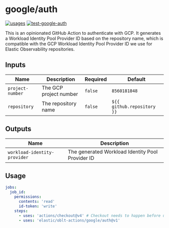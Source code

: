 # <!--name-->google/auth<!--/name-->

[![usages](https://img.shields.io/badge/usages-white?logo=githubactions&logoColor=blue)](https://github.com/search?q=elastic%2Foblt-actions%2Fgoogle%2Fauth+%28path%3A.github%2Fworkflows+OR+path%3A**%2Faction.yml+OR+path%3A**%2Faction.yaml%29&type=code)
[![test-google-auth](https://github.com/elastic/oblt-actions/actions/workflows/test-google-auth.yml/badge.svg?branch=main)](https://github.com/elastic/oblt-actions/actions/workflows/test-google-auth.yml)

<!--description-->
This is an opinionated GitHub Action to authenticate with GCP.
It generates a Workload Identity Pool Provider ID based on the repository name, which is compatible with the
GCP Workload Identity Pool Provider ID we use for Elastic Observability repositories.
<!--/description-->

## Inputs

<!--inputs-->
| Name             | Description            | Required | Default                    |
|------------------|------------------------|----------|----------------------------|
| `project-number` | The GCP project number | `false`  | `8560181848`               |
| `repository`     | The repository name    | `false`  | `${{ github.repository }}` |
<!--/inputs-->

## Outputs
<!--outputs-->
| Name                         | Description                                      |
|------------------------------|--------------------------------------------------|
| `workload-identity-provider` | The generated Workload Identity Pool Provider ID |
<!--/outputs-->

## Usage

<!--usage action="elastic/oblt-actions/**" version="env:VERSION"-->
```yaml
jobs:
  job_id:
    permissions:
      contents: 'read'
      id-token: 'write'
    steps:
      - uses: 'actions/checkout@v4' # Checkout needs to happen before using this action
      - uses: 'elastic/oblt-actions/google/auth@v1'
```
<!--/usage-->
